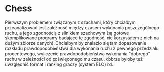 # Chess
Pierwszym problemem związanym z szachami, który chciałbym przeanalizować jest zależność między czasem wykonania poszczególnego ruchu, a jego zgodnością z silnikiem szachowym (są gotowe skomplikowane programy badające tę zgodność, nie korzystałem z nich na dużym zbiorze danych). Chciałbym by znalazło się tam dopasowanie rozkładu prawdopodobieństwa dla wykonania ruchu z pewnego przedziału procentowego, wyliczenie prawdopodobieństwa wykonania "dobrego" ruchu w zależności od poświęconego mu czasu, dobrze byłoby też uwzględnić format i ranking graczy (system ELO) itd.
